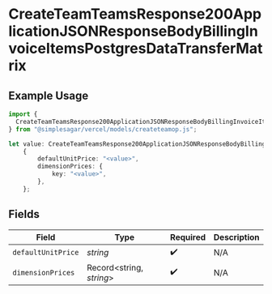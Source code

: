 # CreateTeamTeamsResponse200ApplicationJSONResponseBodyBillingInvoiceItemsPostgresDataTransferMatrix

## Example Usage

```typescript
import {
  CreateTeamTeamsResponse200ApplicationJSONResponseBodyBillingInvoiceItemsPostgresDataTransferMatrix,
} from "@simplesagar/vercel/models/createteamop.js";

let value: CreateTeamTeamsResponse200ApplicationJSONResponseBodyBillingInvoiceItemsPostgresDataTransferMatrix =
    {
        defaultUnitPrice: "<value>",
        dimensionPrices: {
            key: "<value>",
        },
    };
```

## Fields

| Field                    | Type                     | Required                 | Description              |
| ------------------------ | ------------------------ | ------------------------ | ------------------------ |
| `defaultUnitPrice`       | *string*                 | :heavy_check_mark:       | N/A                      |
| `dimensionPrices`        | Record<string, *string*> | :heavy_check_mark:       | N/A                      |